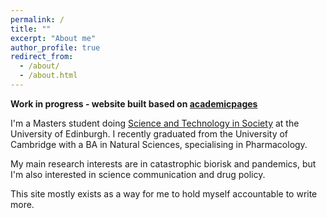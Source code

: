 ```yaml
---
permalink: /
title: ""
excerpt: "About me"
author_profile: true
redirect_from: 
  - /about/
  - /about.html
---
```

**Work in progress - website built based on [academicpages](academicpages.github.io)**

I'm a Masters student doing [Science and Technology in Society](https://www.sps.ed.ac.uk/study/postgraduate-taught-programmes/science-and-technology-society) at the University of Edinburgh. I recently graduated from the University of Cambridge with a BA in Natural Sciences, specialising in Pharmacology.

My main research interests are in catastrophic biorisk and pandemics, but I'm also interested in science communication and drug policy.

This site mostly exists as a way for me to hold myself accountable to write more.
